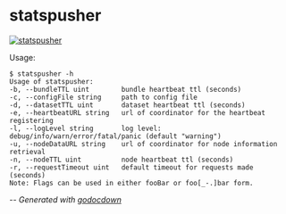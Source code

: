 # statspusher

[![statspusher](https://godoc.org/github.com/cerana/cerana/cmd/statspusher?status.svg)](https://godoc.org/github.com/cerana/cerana/cmd/statspusher)

Usage:

    $ statspusher -h
    Usage of statspusher:
    -b, --bundleTTL uint        bundle heartbeat ttl (seconds)
    -c, --configFile string     path to config file
    -d, --datasetTTL uint       dataset heartbeat ttl (seconds)
    -e, --heartbeatURL string   url of coordinator for the heartbeat registering
    -l, --logLevel string       log level: debug/info/warn/error/fatal/panic (default "warning")
    -u, --nodeDataURL string    url of coordinator for node information retrieval
    -n, --nodeTTL uint          node heartbeat ttl (seconds)
    -r, --requestTimeout uint   default timeout for requests made (seconds)
    Note: Flags can be used in either fooBar or foo[_-.]bar form.


--
*Generated with [godocdown](https://github.com/robertkrimen/godocdown)*
